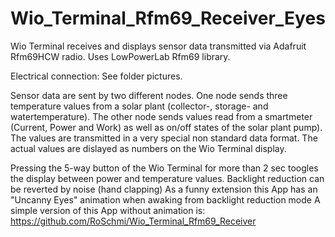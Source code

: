 # Wio_Terminal_Rfm69_Receiver_Eyes

Wio Terminal receives and displays sensor data transmitted via Adafruit Rfm69HCW radio.
Uses LowPowerLab Rfm69 library.

Electrical connection: See folder pictures.

Sensor data are sent by two different nodes. One node sends three temperature values from a solar plant (collector-, storage- and watertemperature).
The other node sends values read from a smartmeter (Current, Power and Work) as well as on/off states of the solar plant pump).
The values are transmitted in a very special non standard data format.
The actual values are dislayed as numbers on the Wio Terminal display.

Pressing the 5-way button of the Wio Terminal for more than 2 sec toogles the display between power and temperature values.
Backlight reduction can be reverted by noise (hand clapping)
As a funny extension this App has an "Uncanny Eyes" animation when awaking from backlight reduction mode
A simple version of this App without animation is: https://github.com/RoSchmi/Wio_Terminal_Rfm69_Receiver



